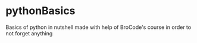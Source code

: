 # pythonBasics
Basics of python in nutshell made with help of BroCode's course in order to not forget anything
